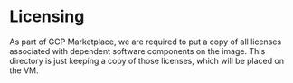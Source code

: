 # Licensing

As part of GCP Marketplace, we are required to put a copy of all licenses
associated with dependent software components on the image.  This directory
is just keeping a copy of those licenses, which will be placed on the VM.

